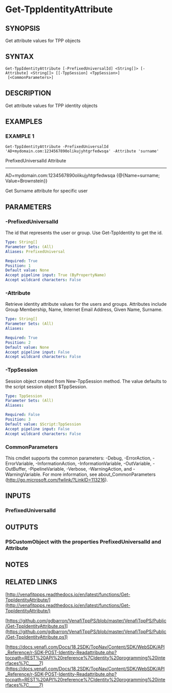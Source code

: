 # Get-TppIdentityAttribute

## SYNOPSIS
Get attribute values for TPP objects

## SYNTAX

```
Get-TppIdentityAttribute [-PrefixedUniversalId] <String[]> [-Attribute] <String[]> [[-TppSession] <TppSession>]
 [<CommonParameters>]
```

## DESCRIPTION
Get attribute values for TPP identity objects

## EXAMPLES

### EXAMPLE 1
```
Get-TppIdentityAttribute -PrefixedUniversalId 'AD+mydomain.com:1234567890olikujyhtgrfedwsqa' -Attribute 'surname'
```

PrefixedUniversalId                              Attribute
-------------------                              ---------
AD+mydomain.com:1234567890olikujyhtgrfedwsqa {@{Name=surname; Value=Brownstein}}

Get Surname attribute for specific user

## PARAMETERS

### -PrefixedUniversalId
The id that represents the user or group. 
Use Get-TppIdentity to get the id.

```yaml
Type: String[]
Parameter Sets: (All)
Aliases: PrefixedUniversal

Required: True
Position: 1
Default value: None
Accept pipeline input: True (ByPropertyName)
Accept wildcard characters: False
```

### -Attribute
Retrieve identity attribute values for the users and groups. 
Attributes include Group Membership, Name, Internet Email Address, Given Name, Surname.

```yaml
Type: String[]
Parameter Sets: (All)
Aliases:

Required: True
Position: 2
Default value: None
Accept pipeline input: False
Accept wildcard characters: False
```

### -TppSession
Session object created from New-TppSession method. 
The value defaults to the script session object $TppSession.

```yaml
Type: TppSession
Parameter Sets: (All)
Aliases:

Required: False
Position: 3
Default value: $Script:TppSession
Accept pipeline input: False
Accept wildcard characters: False
```

### CommonParameters
This cmdlet supports the common parameters: -Debug, -ErrorAction, -ErrorVariable, -InformationAction, -InformationVariable, -OutVariable, -OutBuffer, -PipelineVariable, -Verbose, -WarningAction, and -WarningVariable.
For more information, see about_CommonParameters (http://go.microsoft.com/fwlink/?LinkID=113216).

## INPUTS

### PrefixedUniversalId
## OUTPUTS

### PSCustomObject with the properties PrefixedUniversalId and Attribute
## NOTES

## RELATED LINKS

[http://venafitppps.readthedocs.io/en/latest/functions/Get-TppIdentityAttribute/](http://venafitppps.readthedocs.io/en/latest/functions/Get-TppIdentityAttribute/)

[https://github.com/gdbarron/VenafiTppPS/blob/master/VenafiTppPS/Public/Get-TppIdentityAttribute.ps1](https://github.com/gdbarron/VenafiTppPS/blob/master/VenafiTppPS/Public/Get-TppIdentityAttribute.ps1)

[https://docs.venafi.com/Docs/18.2SDK/TopNav/Content/SDK/WebSDK/API_Reference/r-SDK-POST-Identity-Readattribute.php?tocpath=REST%20API%20reference%7CIdentity%20programming%20interfaces%7C_____7](https://docs.venafi.com/Docs/18.2SDK/TopNav/Content/SDK/WebSDK/API_Reference/r-SDK-POST-Identity-Readattribute.php?tocpath=REST%20API%20reference%7CIdentity%20programming%20interfaces%7C_____7)

